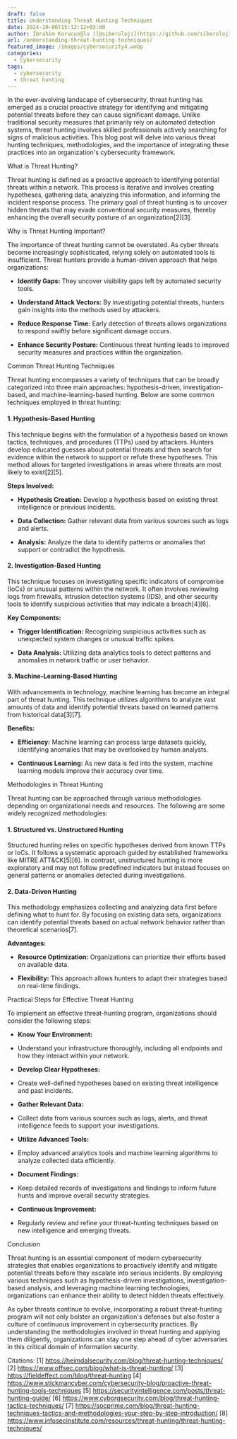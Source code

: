 ```yaml
---
draft: false
title: Understanding Threat Hunting Techniques
date: 2024-10-06T15:12:12+03:00
author: İbrahim Korucuoğlu ([@siberoloji](https://github.com/siberoloji))
url: /understanding-threat-hunting-techniques/
featured_image: /images/cybersecurity4.webp
categories:
  - Cybersecurity
tags:
  - cybersecurity
  - threat hunting
---
```



In the ever-evolving landscape of cybersecurity, threat hunting has emerged as a crucial proactive strategy for identifying and mitigating potential threats before they can cause significant damage. Unlike traditional security measures that primarily rely on automated detection systems, threat hunting involves skilled professionals actively searching for signs of malicious activities. This blog post will delve into various threat hunting techniques, methodologies, and the importance of integrating these practices into an organization's cybersecurity framework.



What is Threat Hunting?



Threat hunting is defined as a proactive approach to identifying potential threats within a network. This process is iterative and involves creating hypotheses, gathering data, analyzing this information, and informing the incident response process. The primary goal of threat hunting is to uncover hidden threats that may evade conventional security measures, thereby enhancing the overall security posture of an organization[2][3].



Why is Threat Hunting Important?



The importance of threat hunting cannot be overstated. As cyber threats become increasingly sophisticated, relying solely on automated tools is insufficient. Threat hunters provide a human-driven approach that helps organizations:


* **Identify Gaps:** They uncover visibility gaps left by automated security tools.

* **Understand Attack Vectors:** By investigating potential threats, hunters gain insights into the methods used by attackers.

* **Reduce Response Time:** Early detection of threats allows organizations to respond swiftly before significant damage occurs.

* **Enhance Security Posture:** Continuous threat hunting leads to improved security measures and practices within the organization.




Common Threat Hunting Techniques



Threat hunting encompasses a variety of techniques that can be broadly categorized into three main approaches: hypothesis-driven, investigation-based, and machine-learning-based hunting. Below are some common techniques employed in threat hunting:


#### 1. Hypothesis-Based Hunting



This technique begins with the formulation of a hypothesis based on known tactics, techniques, and procedures (TTPs) used by attackers. Hunters develop educated guesses about potential threats and then search for evidence within the network to support or refute these hypotheses. This method allows for targeted investigations in areas where threats are most likely to exist[2][5].



**Steps Involved:**


* **Hypothesis Creation:** Develop a hypothesis based on existing threat intelligence or previous incidents.

* **Data Collection:** Gather relevant data from various sources such as logs and alerts.

* **Analysis:** Analyze the data to identify patterns or anomalies that support or contradict the hypothesis.



#### 2. Investigation-Based Hunting



This technique focuses on investigating specific indicators of compromise (IoCs) or unusual patterns within the network. It often involves reviewing logs from firewalls, intrusion detection systems (IDS), and other security tools to identify suspicious activities that may indicate a breach[4][6].



**Key Components:**


* **Trigger Identification:** Recognizing suspicious activities such as unexpected system changes or unusual traffic spikes.

* **Data Analysis:** Utilizing data analytics tools to detect patterns and anomalies in network traffic or user behavior.



#### 3. Machine-Learning-Based Hunting



With advancements in technology, machine learning has become an integral part of threat hunting. This technique utilizes algorithms to analyze vast amounts of data and identify potential threats based on learned patterns from historical data[3][7].



**Benefits:**


* **Efficiency:** Machine learning can process large datasets quickly, identifying anomalies that may be overlooked by human analysts.

* **Continuous Learning:** As new data is fed into the system, machine learning models improve their accuracy over time.




Methodologies in Threat Hunting



Threat hunting can be approached through various methodologies depending on organizational needs and resources. The following are some widely recognized methodologies:


#### 1. Structured vs. Unstructured Hunting



Structured hunting relies on specific hypotheses derived from known TTPs or IoCs. It follows a systematic approach guided by established frameworks like MITRE ATT&amp;CK[5][6]. In contrast, unstructured hunting is more exploratory and may not follow predefined indicators but instead focuses on general patterns or anomalies detected during investigations.


#### 2. Data-Driven Hunting



This methodology emphasizes collecting and analyzing data first before defining what to hunt for. By focusing on existing data sets, organizations can identify potential threats based on actual network behavior rather than theoretical scenarios[7].



**Advantages:**


* **Resource Optimization:** Organizations can prioritize their efforts based on available data.

* **Flexibility:** This approach allows hunters to adapt their strategies based on real-time findings.




Practical Steps for Effective Threat Hunting



To implement an effective threat-hunting program, organizations should consider the following steps:


* **Know Your Environment:**



* Understand your infrastructure thoroughly, including all endpoints and how they interact within your network.



* **Develop Clear Hypotheses:**



* Create well-defined hypotheses based on existing threat intelligence and past incidents.



* **Gather Relevant Data:**



* Collect data from various sources such as logs, alerts, and threat intelligence feeds to support your investigations.



* **Utilize Advanced Tools:**



* Employ advanced analytics tools and machine learning algorithms to analyze collected data efficiently.



* **Document Findings:**



* Keep detailed records of investigations and findings to inform future hunts and improve overall security strategies.



* **Continuous Improvement:**



* Regularly review and refine your threat-hunting techniques based on new intelligence and emerging threats.




Conclusion



Threat hunting is an essential component of modern cybersecurity strategies that enables organizations to proactively identify and mitigate potential threats before they escalate into serious incidents. By employing various techniques such as hypothesis-driven investigations, investigation-based analysis, and leveraging machine learning technologies, organizations can enhance their ability to detect hidden threats effectively.



As cyber threats continue to evolve, incorporating a robust threat-hunting program will not only bolster an organization's defenses but also foster a culture of continuous improvement in cybersecurity practices. By understanding the methodologies involved in threat hunting and applying them diligently, organizations can stay one step ahead of cyber adversaries in this critical domain of information security.



Citations: [1] https://heimdalsecurity.com/blog/threat-hunting-techniques/ [2] https://www.offsec.com/blog/what-is-threat-hunting/ [3] https://fieldeffect.com/blog/threat-hunting [4] https://www.stickmancyber.com/cybersecurity-blog/proactive-threat-hunting-tools-techniques [5] https://securityintelligence.com/posts/threat-hunting-guide/ [6] https://www.cyborgsecurity.com/blog/threat-hunting-tactics-techniques/ [7] https://socprime.com/blog/threat-hunting-techniques-tactics-and-methodologies-your-step-by-step-introduction/ [8] https://www.infosecinstitute.com/resources/threat-hunting/threat-hunting-techniques/
